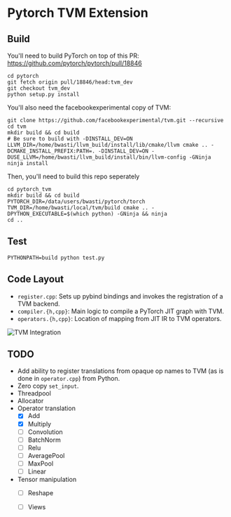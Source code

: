 # Pytorch TVM Extension

## Build

You'll need to build PyTorch on top of this PR: https://github.com/pytorch/pytorch/pull/18846
```
cd pytorch
git fetch origin pull/18846/head:tvm_dev
git checkout tvm_dev
python setup.py install
```

You'll also need the facebookexperimental copy of TVM:
```
git clone https://github.com/facebookexperimental/tvm.git --recursive
cd tvm
mkdir build && cd build
# Be sure to build with -DINSTALL_DEV=ON
LLVM_DIR=/home/bwasti/llvm_build/install/lib/cmake/llvm cmake .. -DCMAKE_INSTALL_PREFIX:PATH=. -DINSTALL_DEV=ON -DUSE_LLVM=/home/bwasti/llvm_build/install/bin/llvm-config -GNinja
ninja install
```

Then, you'll need to build this repo seperately
```
cd pytorch_tvm
mkdir build && cd build
PYTORCH_DIR=/data/users/bwasti/pytorch/torch TVM_DIR=/home/bwasti/local/tvm/build cmake .. -DPYTHON_EXECUTABLE=$(which python) -GNinja && ninja
cd ..
```

## Test

```
PYTHONPATH=build python test.py
```

## Code Layout

- `register.cpp`: Sets up pybind bindings and invokes the registration of a TVM backend.
- `compiler.{h,cpp}`: Main logic to compile a PyTorch JIT graph with TVM.
- `operators.{h,cpp}`: Location of mapping from JIT IR to TVM operators.

![TVM Integration](https://github.com/pytorch/tvm/blob/master/pt_execution.png?raw=true)

## TODO

- Add ability to register translations from opaque op names to TVM (as is done in `operator.cpp`) from Python.
- Zero copy `set_input`.
- Threadpool
- Allocator
- Operator translation
  - [x] Add
  - [x] Multiply
  - [ ] Convolution
  - [ ] BatchNorm
  - [ ] Relu
  - [ ] AveragePool
  - [ ] MaxPool
  - [ ] Linear
- Tensor manipulation
  - [ ] Reshape
  - [ ] Views

